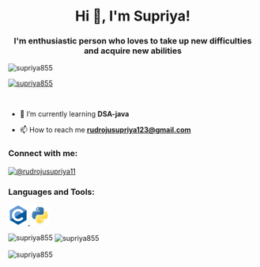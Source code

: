<h1 align="center">Hi 👋, I'm Supriya!</h1>
<h3 align="center">I'm enthusiastic person who loves to take up new difficulties and acquire new abilities</h3>

<p align="left"> <img src="https://komarev.com/ghpvc/?username=supriya855&label=Profile%20views&color=0e75b6&style=flat" alt="supriya855" /> </p>

<p align="left"> <a href="https://github.com/ryo-ma/github-profile-trophy"><img src="https://github-profile-trophy.vercel.app/?username=supriya855" alt="supriya855" /></a> </p>

<p align="left"> <a href="https://twitter.com/" target="blank"><img src="https://img.shields.io/twitter/follow/?logo=twitter&style=for-the-badge" alt="" /></a> </p>

- 🌱 I’m currently learning **DSA-java**

- 📫 How to reach me **rudrojusupriya123@gmail.com**

<h3 align="left">Connect with me:</h3>
<p align="left">
<a href="https://www.hackerrank.com/@rudrojusupriya11" target="blank"><img align="center" src="https://raw.githubusercontent.com/rahuldkjain/github-profile-readme-generator/master/src/images/icons/Social/hackerrank.svg" alt="@rudrojusupriya11" height="30" width="40" /></a>
</p>

<h3 align="left">Languages and Tools:</h3>
<p align="left"> <a href="https://www.cprogramming.com/" target="_blank" rel="noreferrer"> <img src="https://raw.githubusercontent.com/devicons/devicon/master/icons/c/c-original.svg" alt="c" width="40" height="40"/> </a> <a href="https://www.python.org" target="_blank" rel="noreferrer"> <img src="https://raw.githubusercontent.com/devicons/devicon/master/icons/python/python-original.svg" alt="python" width="40" height="40"/> </a> </p>

<p><img align="left" src="https://github-readme-stats.vercel.app/api/top-langs?username=supriya855&show_icons=true&locale=en&layout=compact" alt="supriya855" /></p>

<p>&nbsp;<img align="center" src="https://github-readme-stats.vercel.app/api?username=supriya855&show_icons=true&locale=en" alt="supriya855" /></p>

<p><img align="center" src="https://github-readme-streak-stats.herokuapp.com/?user=supriya855&" alt="supriya855" /></p>
